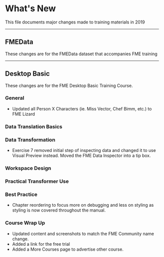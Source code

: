 # What's New #
This file documents major changes made to training materials in 2019

---

## FMEData ##
These changes are for the FMEData dataset that accompanies FME training



---

## Desktop Basic ##
These changes are for the FME Desktop Basic Training Course.

### General ###
- Updated all Person X Characters (ie. Miss Vector, Chef Bimm, etc.) to FME Lizard


### Data Translation Basics ###


### Data Transformation ###
- Exercise 7 removed initial step of inspecting data and changed it to use Visual Preview instead. Moved the FME Data Inspector into a tip box.

### Workspace Design ###



### Practical Transformer Use ###



### Best Practice ###
- Chapter reordering to focus more on debugging and less on styling as styling is now covered throughout the manual. 



### Course Wrap Up ###
- Updated content and screenshots to match the FME Community name change.
- Added a link for the free trial
- Added a More Courses page to advertise other course.
